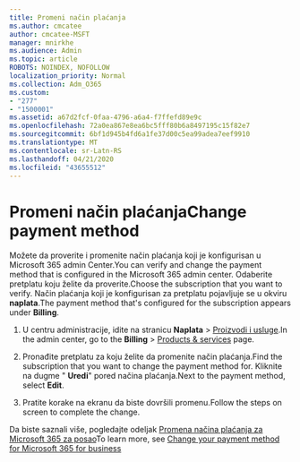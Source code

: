 ```yaml
---
title: Promeni način plaćanja
ms.author: cmcatee
author: cmcatee-MSFT
manager: mnirkhe
ms.audience: Admin
ms.topic: article
ROBOTS: NOINDEX, NOFOLLOW
localization_priority: Normal
ms.collection: Adm_O365
ms.custom:
- "277"
- "1500001"
ms.assetid: a67d2fcf-0faa-4796-a6a4-f7ffefd89e9c
ms.openlocfilehash: 72a0ea867e8ea6bc5fff80b6a8497195c15f82e7
ms.sourcegitcommit: 6bf1d945b4fd6a1fe37d00c5ea99adea7eef9910
ms.translationtype: MT
ms.contentlocale: sr-Latn-RS
ms.lasthandoff: 04/21/2020
ms.locfileid: "43655512"
---
```

# <a name="change-payment-method"></a><span data-ttu-id="35dc4-102">Promeni način plaćanja</span><span class="sxs-lookup"><span data-stu-id="35dc4-102">Change payment method</span></span>

<span data-ttu-id="35dc4-103">Možete da proverite i promenite način plaćanja koji je konfigurisan u Microsoft 365 admin Center.</span><span class="sxs-lookup"><span data-stu-id="35dc4-103">You can verify and change the payment method that is configured in the Microsoft 365 admin center.</span></span> <span data-ttu-id="35dc4-104">Odaberite pretplatu koju želite da proverite.</span><span class="sxs-lookup"><span data-stu-id="35dc4-104">Choose the subscription that you want to verify.</span></span> <span data-ttu-id="35dc4-105">Način plaćanja koji je konfigurisan za pretplatu pojavljuje se u okviru **naplata**.</span><span class="sxs-lookup"><span data-stu-id="35dc4-105">The payment method that's configured for the subscription appears under **Billing**.</span></span>
  
1. <span data-ttu-id="35dc4-106">U centru administracije, idite na stranicu **Naplata** \> [Proizvodi i usluge](https://go.microsoft.com/fwlink/p/?linkid=842054).</span><span class="sxs-lookup"><span data-stu-id="35dc4-106">In the admin center, go to the **Billing** \> [Products & services](https://go.microsoft.com/fwlink/p/?linkid=842054) page.</span></span>

2. <span data-ttu-id="35dc4-107">Pronađite pretplatu za koju želite da promenite način plaćanja.</span><span class="sxs-lookup"><span data-stu-id="35dc4-107">Find the subscription that you want to change the payment method for.</span></span> <span data-ttu-id="35dc4-108">Kliknite na dugme " **Uredi**" pored načina plaćanja.</span><span class="sxs-lookup"><span data-stu-id="35dc4-108">Next to the payment method, select **Edit**.</span></span>

3. <span data-ttu-id="35dc4-109">Pratite korake na ekranu da biste dovršili promenu.</span><span class="sxs-lookup"><span data-stu-id="35dc4-109">Follow the steps on screen to complete the change.</span></span>

<span data-ttu-id="35dc4-110">Da biste saznali više, pogledajte odeljak [Promena načina plaćanja za Microsoft 365 za posao](https://docs.microsoft.com/office365/admin/subscriptions-and-billing/change-payment-method)</span><span class="sxs-lookup"><span data-stu-id="35dc4-110">To learn more, see  [Change your payment method for Microsoft 365 for business](https://docs.microsoft.com/office365/admin/subscriptions-and-billing/change-payment-method)</span></span>